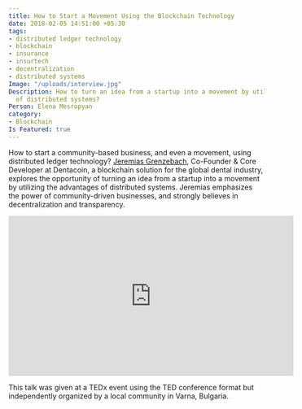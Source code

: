 ```yaml
---
title: How to Start a Movement Using the Blockchain Technology
date: 2018-02-05 14:51:00 +05:30
tags:
- distributed ledger technology
- blockchain
- insurance
- insurtech
- decentralization
- distributed systems
Image: "/uploads/interview.jpg"
Description: How to turn an idea from a startup into a movement by utilizing the advantages
  of distributed systems?
Person: Elena Mesropyan
category:
- Blockchain
Is Featured: true
---
```


How to start a community-based business, and even a movement, using distributed ledger technology? [Jeremias Grenzebach](https://twitter.com/neptox), Co-Founder & Core Developer at Dentacoin, a blockchain solution for the global dental industry, explores the opportunity of turning an idea from a startup into a movement by utilizing the advantages of distributed systems. Jeremias emphasizes the power of community-driven businesses, and strongly believes in decentralization and transparency.

<iframe width="560" height="315" src="https://www.youtube.com/embed/Jpk474Kp8zQ" frameborder="0" allow="autoplay; encrypted-media" allowfullscreen></iframe>

This talk was given at a TEDx event using the TED conference format but independently organized by a local community in Varna, Bulgaria.
